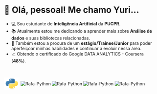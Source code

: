# 👋 Olá, pessoal! Me chamo Yuri...

- 💻 Sou estudante de **Inteligência Artificial** da **PUCPR**.
- 📚 Atualmente estou me dedicando a aprender mais sobre **Análise de dados** e suas bibliotecas relacionadas.
- 👀 Também estou a procura de um **estágio/Trainee/Junior** para poder aperfeiçoar minhas habilidades
      e continuar a evoluir nessa área.
- 📈 Obtendo o certificado do Google DATA ANALYTICS - Coursera (**48%**).
##
<div style="display: inline_block"><br>
  <img align="center" alt="Rafa-Python" height="40" width="50" src="https://raw.githubusercontent.com/devicons/devicon/master/icons/python/python-original.svg">
  <img align="center" alt="Rafa-Python" height="40" width="50" src="https://cdn.jsdelivr.net/gh/devicons/devicon@latest/icons/scikitlearn/scikitlearn-original.svg" />
  <img align="center" alt="Rafa-Python" height="40" width="50" src="https://cdn.jsdelivr.net/gh/devicons/devicon@latest/icons/pandas/pandas-original-wordmark.svg" />
  <img align="center" alt="Rafa-Python" height="40" width="50" src="https://cdn.jsdelivr.net/gh/devicons/devicon@latest/icons/numpy/numpy-original-wordmark.svg" />
  <img align="center" alt="Rafa-Python" height="40" width="50" src="https://cdn.jsdelivr.net/gh/devicons/devicon@latest/icons/matplotlib/matplotlib-original-wordmark.svg" />
</div>
